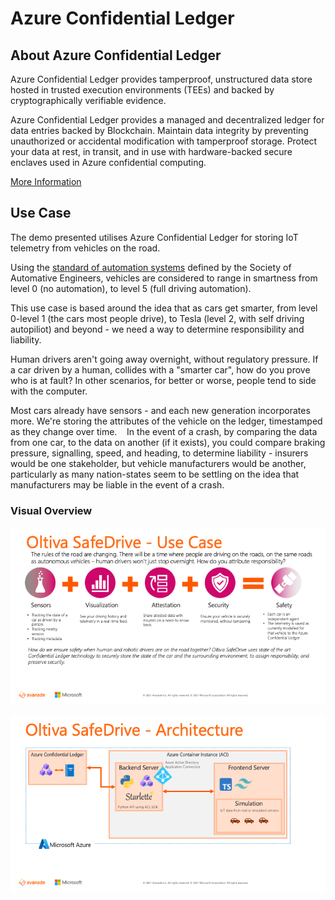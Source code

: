 # Azure Confidential Ledger

## About Azure Confidential Ledger

Azure Confidential Ledger provides tamperproof, unstructured data store hosted in trusted execution environments (TEEs) and backed by cryptographically verifiable evidence.

Azure Confidential Ledger provides a managed and decentralized ledger for data entries backed by Blockchain. Maintain data integrity by preventing unauthorized or accidental modification with tamperproof storage. Protect your data at rest, in transit, and in use with hardware-backed secure enclaves used in Azure confidential computing.

[More Information](https://docs.microsoft.com/en-gb/azure/confidential-ledger/overview?WT.mc_id=AI-MVP-5004204)

## Use Case

The demo presented utilises Azure Confidential Ledger for storing IoT telemetry from vehicles on the road.

Using the [standard of automation systems](https://www.sae.org/standards/content/j3016_202104/) defined by the Society of Automative Engineers, vehicles are considered to range in smartness from level 0 (no automation), to level 5 (full driving automation).

This use case is based around the idea that as cars get smarter, from level 0-level 1 (the cars most people drive), to Tesla (level 2, with self driving autopiliot) and beyond - we need a way to determine responsibility and liability.

Human drivers aren't going away overnight, without regulatory pressure. If a car driven by a human, collides with a "smarter car", how do you prove who is at fault? In other scenarios, for better or worse, people tend to side with the computer.

Most cars already have sensors - and each new generation incorporates more. We're storing the attributes of the vehicle on the ledger, timestamped as they change over time. 
 
In the event of a crash, by comparing the data from one car, to the data on another (if it exists), you could compare braking pressure, signalling, speed, and heading, to determine liability - insurers would be one stakeholder, but vehicle manufacturers would be another, particularly as many nation-states seem to be settling on the idea that manufacturers may be liable in the event of a crash.

### Visual Overview

![](./confidential-ledger-images/use-case.png)

![](./confidential-ledger-images/architecture.png)